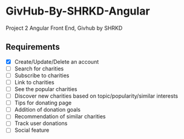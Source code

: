 # GivHub-By-SHRKD-Angular
Project 2 Angular Front End, Givhub by SHRKD


## Requirements
- [x] Create/Update/Delete an account
- [ ] Search for charities
- [ ] Subscribe to charities
- [ ] Link to charities 
- [ ] See the popular charities
- [ ] Discover new charities based on topic/popularity/similar interests
- [ ] Tips for donating page
- [ ] Addition of donation goals
- [ ] Recommendation of similar charities
- [ ] Track user donations
- [ ] Social feature
